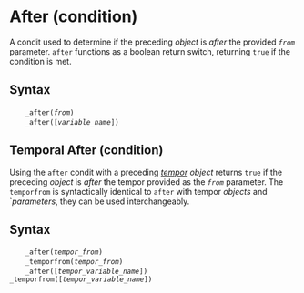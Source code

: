 # After (condition)
A condit used to determine if the preceding *object* is _after_ the provided *`from`* parameter. `after` functions as a boolean return switch, returning `true` if the condition is met.

## Syntax
&nbsp;&nbsp;&nbsp;&nbsp;&nbsp;&nbsp; `_after(`*`from`*`)`<br>
&nbsp;&nbsp;&nbsp;&nbsp;&nbsp;&nbsp; `_after([`*`variable_name`*`])`

<a name="tempor"></a>
## Temporal After (condition)
Using the `after` condit with a preceding [*tempor*](../obj/tempor.md) *object* returns `true` if the preceding *object* is _after_ the tempor provided as the *`from`* parameter.  The `temporfrom` is syntactically identical to `after` with tempor *objects* and `*parameters*, they can be used interchangeably.

## Syntax
&nbsp;&nbsp;&nbsp;&nbsp;&nbsp;&nbsp; `_after(`*`tempor_from`*`)`<br>
&nbsp;&nbsp;&nbsp;&nbsp;&nbsp;&nbsp; `_temporfrom(`*`tempor_from`*`)`<br>
&nbsp;&nbsp;&nbsp;&nbsp;&nbsp;&nbsp; `_after([`*`tempor_variable_name`*`])`
&nbsp;&nbsp;&nbsp;&nbsp;&nbsp;&nbsp; `_temporfrom([`*`tempor_variable_name`*`])`









